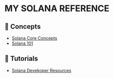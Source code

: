 # MY SOLANA REFERENCE

## :brain: Concepts
- [Solana Core Concepts](https://www.youtube.com/watch?v=4dNuMXBjpr0)
- [Solana 101](https://2501babe.github.io/posts/solana101.html)


## :page_facing_up: Tutorials
- [Solana Devekoper Resources](https://solanacookbook.com/)
